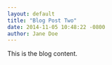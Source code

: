```yaml
---
layout: default
title: "Blog Post Two"
date: 2014-11-05 10:48:22 -0800
author: Jane Doe
---
```


This is the blog content.